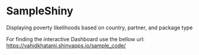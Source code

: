 # SampleShiny
Displaying poverty likelihoods based on country, partner, and package type

For finding the interactive Dashboard use the bellow url:
https://vahidkhatami.shinyapps.io/sample_code/
